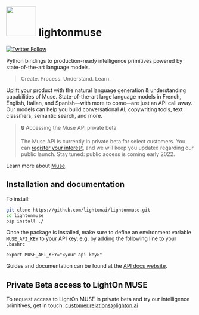 # <img src="https://muse.lighton.ai/images/logo/lighton_logo.png" width=80/> lightonmuse

[![Twitter Follow](https://img.shields.io/twitter/follow/LightOnIO.svg?style=social)](https://twitter.com/LightOnIO)

Python bindings to production-ready intelligence primitives powered by state-of-the-art language models. 

> Create. Process. Understand. Learn.

Uplift your product with the natural language generation & understanding capabilities of Muse. State-of-the-art large language models in French, English, Italian, and Spanish—with more to come—are just an API call away. Our models can help you build conversational AI, copywriting tools, text classifiers, semantic search, and more.

> 🔒 Accessing the Muse API private beta
>
> The Muse API is currently in private beta for select customers. You can [register your interest](https://lightonmuse.typeform.com/waitlist), and we will keep you updated regarding our public launch. Stay tuned: public access is coming early 2022.

Learn more about [Muse](https://muse.lighton.ai/).

## Installation and documentation


To install:

```bash
git clone https://github.com/lightonai/lightonmuse.git
cd lightonmuse
pip install ./
```

Once the package is installed, make sure to define an environment variable
`MUSE_API_KEY` to your API key, e.g. by adding the following line to your `.bashrc`

```
export MUSE_API_KEY="<your api key>"
```

Guides and documentation can be found at the [API docs website](https://muse.lighton.ai/docs/).

## Private Beta access to LightOn MUSE

To request access to LightOn MUSE in private beta and try our intelligence primitives, get in touch: customer.relations@lighton.ai
